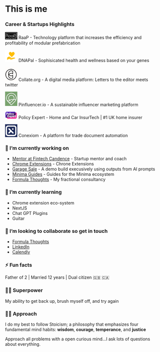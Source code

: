 # This is me

### Career & Startups Highlights

[<img src="https://github.com/dominicfarr/dominicfarr/blob/main/raap1.png" alt="RaaP" width="40"/>](https://raap.builders) 
RaaP - Technology platform that increases the efficiency and profitability of modular prefabrication

[<img src="https://github.com/dominicfarr/dominicfarr/blob/main/dnapal.jpg" alt="DNAPal" width="40"/>](https://dnapal.me) 
DNAPal - Sophisicated health and wellness based on your genes

[<img src="https://github.com/dominicfarr/dominicfarr/blob/main/collate.png" alt="Collect.org" width="40"/>](https://collate.org)
Collate.org - A digital media platform: Letters to the editor meets twitter

[<img src="https://github.com/dominicfarr/dominicfarr/blob/main/pinfluencer.png" alt="Pinfluencer.io" width="40"/>](https://pinfluencer.io)
Pinfluencer.io - A sustainable influencer marketing platform

[<img src="https://github.com/dominicfarr/dominicfarr/blob/main/pe.png" alt="Policy Expert" width="40"/>](https://policyexpert.co.uk)
Policy Expert - Home and Car InsurTech | #1 UK home insurer

[<img src="https://github.com/dominicfarr/dominicfarr/blob/main/conexiom.png" alt="Conexiom" width="40"/>](https://conexiom.com/)
Conexiom - A platform for trade document automation

### 🔭 I’m currently working on
- [Mentor at Fintech Candence](https://fintechcadence.com/) - Startup mentor and coach
- [Chrome Extensions](https://github.com/orgs/Formula-Thoughts/repositories) - Chrone Extensions 
- [Garage Sale](https://github.com/dominicfarr/minima_guides)  - A demo build execusively using outputs from AI prompts
- [Minima Guides](https://minima-guides.formulathoughts.com/) - Guides for the Minima ecosystem
- [Formula Thoughts](https://formulathoughts.com) - My fractional consultancy

### 🌱 I’m currently learning
- Chrome extension eco-system
- NextJS
- Chat GPT Plugins
- Guitar

### 🤝 I’m looking to collaborate so get in touch
- [Formula Thoughts](https://formulathoughts.com)
- [LinkedIn](https://linkedIn.com/in/dominicfarr)
- [Calendly](https://calendly.com/domfarr/30min)

### ⚡ Fun facts
Father of 2 | Married 12 years | Dual citizen 🇬🇧 🇨🇦

### 🦹‍♂️ Superpower  
My ability to get back up, brush myself off, and try again

### 🙋‍♂️ Approach
I do my best to follow Stoicism; a philosophy that emphasizes four fundamental mind habits: **wisdom**, **courage**, **temperance**, and **justice** 

Approach all problems with a open curious mind...I ask lots of questions about everything. 
